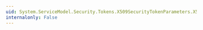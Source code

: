 ```yaml
---
uid: System.ServiceModel.Security.Tokens.X509SecurityTokenParameters.X509ReferenceStyle
internalonly: False
---
```

